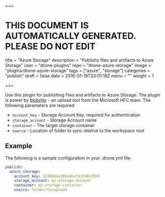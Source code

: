 +++

# THIS DOCUMENT IS AUTOMATICALLY GENERATED. PLEASE DO NOT EDIT

title = "Azure Storage"
description = "Publishs files and artifacts to Azure Storage"
user = "drone-plugins"
repo = "drone-azure-storage"
image = "plugins/drone-azure-storage"
tags = ["azure", "storage"]
categories = "publish"
draft = false
date = 2016-01-19T23:01:18Z
menu = ""
weight = 1

+++

Use this plugin for publishing files and artifacts to Azure Storage. The plugin is power by [blobxfer](https://github.com/Azure/azure-batch-samples/tree/master/Python/Storage) - an upload tool from the Microsoft HFC team. The following parameters are required:

* `account_key` - Storage Account Key, required for authentication
* `storage_account` - Storage Account name
* `container` - The target storage container
* `source` - Location of folder to sync relative to the workspace root

## Example

The following is a sample configuration in your .drone.yml file:

```yaml
publish:
  azure_storage:
    account_key: 123889asd89u8hsfdjh98128hh
    storage_account: my-storage-account
    container: my-storage-container
    source: folder/to/upload
```

